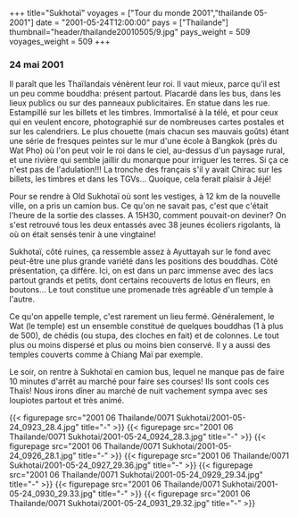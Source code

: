 +++
title="Sukhotaï"
voyages = ["Tour du monde 2001","thailande 05-2001"]
date = "2001-05-24T12:00:00"
pays = ["Thailande"]
thumbnail="header/thailande20010505/9.jpg"
pays_weight = 509
voyages_weight = 509
+++
### 24 mai 2001

Il paraît que les Thaïlandais vénèrent leur roi. Il vaut mieux, parce qu'il 
est un peu comme bouddha: présent partout. Placardé dans les bus, dans les lieux 
publics ou sur des panneaux publicitaires. En statue dans les rue. Estampillé 
sur les billets et les timbres. Immortalisé à la télé, et pour ceux qui en veulent 
encore, photographié sur de nombreuses cartes postales et sur les calendriers. 
Le plus chouette (mais chacun ses mauvais goûts) étant une série de fresques 
peintes sur le mur d'une école à Bangkok (près du Wat Pho) où l'on peut voir 
le roi dans le ciel, au-dessus d'un paysage rural, et une rivière qui semble 
jaillir du monarque pour irriguer les terres. Si ça ce n'est pas de l'adulation!!! 
La tronche des français s'il y avait Chirac sur les billets, les timbres et 
dans les TGVs... Quoique, cela ferait plaisir à Jéjé!

Pour se rendre à Old Sukhotaï où sont les vestiges, à 12 km de la nouvelle 
ville, on a pris un camion bus. Ce qu'on ne savait pas, c'est que c'était l'heure 
de la sortie des classes. A 15H30, comment pouvait-on deviner? On s'est retrouvé 
tous les deux entassés avec 38 jeunes écoliers rigolants, là où on était sensés 
tenir à une vingtaine!

Sukhotaï, côté ruines, ça ressemble assez à Ayuttayah sur le fond avec peut-être 
une plus grande variété dans les positions des bouddhas. Côté présentation, 
ça diffère. Ici, on est dans un parc immense avec des lacs partout grands et 
petits, dont certains recouverts de lotus en fleurs, en boutons... Le tout constitue 
une promenade très agréable d'un temple à l'autre.

Ce qu'on appelle temple, c'est rarement un lieu fermé. Généralement, le Wat 
(le temple) est un ensemble constitué de quelques bouddhas (1 à plus de 500), 
de chédis (ou stupa, des cloches en fait) et de colonnes. Le tout plus ou moins 
dispersé et plus ou moins bien conservé. Il y a aussi des temples couverts comme 
à Chiang Maï par exemple.

Le soir, on rentre à Sukhotaï en camion bus, lequel ne manque pas de faire 
10 minutes d'arrêt au marché pour faire ses courses! Ils sont cools ces Thaïs! 
Nous irons dîner au marché de nuit vachement sympa avec ses loupiotes partout 
et très animé. 


<div id="TOTO">{{< figurepage src="2001 06 Thailande/0071 Sukhotai/2001-05-24_0923_28.4.jpg" title="-"  >}}
{{< figurepage src="2001 06 Thailande/0071 Sukhotai/2001-05-24_0924_28.3.jpg" title="-"  >}}
{{< figurepage src="2001 06 Thailande/0071 Sukhotai/2001-05-24_0926_28.1.jpg" title="-"  >}}
{{< figurepage src="2001 06 Thailande/0071 Sukhotai/2001-05-24_0927_29.36.jpg" title="-"  >}}
{{< figurepage src="2001 06 Thailande/0071 Sukhotai/2001-05-24_0929_29.34.jpg" title="-"  >}}
{{< figurepage src="2001 06 Thailande/0071 Sukhotai/2001-05-24_0930_29.33.jpg" title="-"  >}}
{{< figurepage src="2001 06 Thailande/0071 Sukhotai/2001-05-24_0931_29.32.jpg" title="-"  >}}
</DIV>

